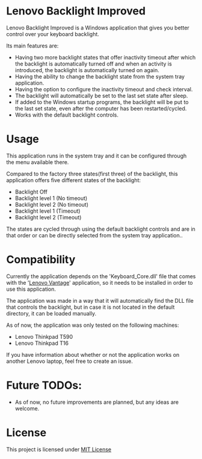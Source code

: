 # Lenovo Backlight Improved

Lenovo Backlight Improved is a Windows application that gives you better control over your keyboard backlight. 

Its main features are:
* Having two more backlight states that offer inactivity timeout after which the backlight is automatically turned off and when an activity is introduced, the backlight is automatically turned on again.
* Having the ability to change the backlight state from the system tray application.
* Having the option to configure the inactivity timeout and check interval.
* The backlight will automatically be set to the last set state after sleep.
* If added to the Windows startup programs, the backlight will be put to the last set state, even after the computer has been restarted/cycled.
* Works with the default backlight controls.

# Usage

This application runs in the system tray and it can be configured through the menu available there. 

Compared to the factory three states(first three) of the backlight, this application offers five different states of the backlight:

* Backlight Off
* Backlight level 1 (No timeout)
* Backlight level 2 (No timeout)
* Backlight level 1 (Timeout)
* Backlight level 2 (Timeout)

The states are cycled through using the default backlight controls and are in that order or can be directly selected from the system tray application..

# Compatibility

Currently the application depends on the 'Keyboard_Core.dll' file that comes with the '[Lenovo Vantage](https://apps.microsoft.com/detail/9wzdncrfj4mv)' application, so it needs to be installed in order to use this application.

The application was made in a way that it will automatically find the DLL file that controls the backlight, but in case it is not located in the default directory, it can be loaded manually.

As of now, the application was only tested on the following machines:
* Lenovo Thinkpad T590
* Lenovo Thinkpad T16

If you have information about whether or not the application works on another Lenovo laptop, feel free to create an issue.

# Future TODOs:

* As of now, no future improvements are planned, but any ideas are welcome.

# License

This project is licensed under [MIT License](LICENSE)
